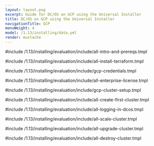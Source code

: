 ```yaml
---
layout: layout.pug
excerpt: Guide for DC/OS on GCP using the Universal Installer
title: DC/OS on GCP using the Universal Installer
navigationTitle: GCP
menuWeight: 4
model: /1.13/installing/data.yml
render: mustache
---
```


#include /1.13/installing/evaluation/include/all-intro-and-prereqs.tmpl

#include /1.13/installing/evaluation/include/all-install-terraform.tmpl

#include /1.13/installing/evaluation/include/gcp-credentials.tmpl

#include /1.13/installing/evaluation/include/all-enterprise-license.tmpl

#include /1.13/installing/evaluation/include/gcp-cluster-setup.tmpl

#include /1.13/installing/evaluation/include/all-create-first-cluster.tmpl

#include /1.13/installing/evaluation/include/all-logging-in-dcos.tmpl

#include /1.13/installing/evaluation/include/all-scale-cluster.tmpl

#include /1.13/installing/evaluation/include/all-upgrade-cluster.tmpl

#include /1.13/installing/evaluation/include/all-destroy-cluster.tmpl
